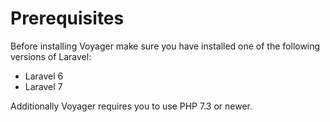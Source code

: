 # Prerequisites

Before installing Voyager make sure you have installed one of the following versions of Laravel:
- Laravel 6
- Laravel 7

Additionally Voyager requires you to use PHP 7.3 or newer.